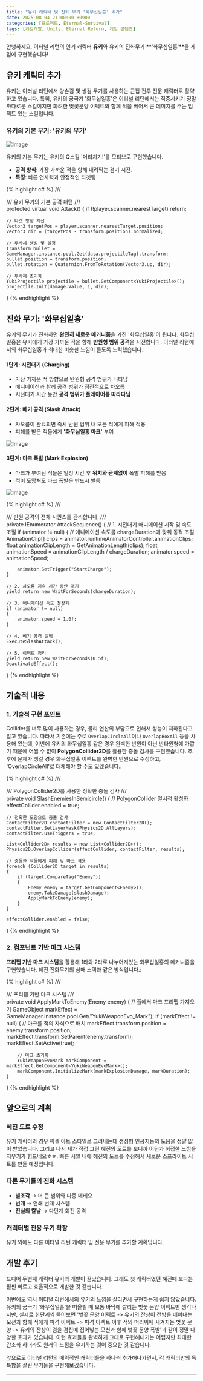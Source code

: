 ```yaml
---
title: "유키 캐릭터 및 진화 무기 '화무십일홍' 추가"
date: 2025-08-04 21:00:00 +0900
categories: [프로젝트, Eternal-Survival]
tags: [게임개발, Unity, Eternal Return, 게임 콘텐츠]
---
```


안녕하세요. 이터널 리턴의 인기 캐릭터 **유키**와 유키의 진화무기 **'화무십일홍'**을 게임에 구현했습니다!

## 유키 캐릭터 추가

유키는 이터널 리턴에서 양손검 및 쌍검 무기를 사용하는 근접 전투 전문 캐릭터로 활약하고 있습니다. 특히, 유키의 궁극기 '화무십일홍'은 이터널 리턴에서는 적중시키기 정말 까다로운 스킬이지만 화려한 벚꽃문양 이펙트와 함께 적을 베어서 큰 데미지를 주는 임팩트 있는 스킬입니다.

### 유키의 기본 무기: '유키의 무기'

![Image](https://github.com/user-attachments/assets/32e4ceec-b126-4919-bf5d-262eb7ecb15f)

유키의 기본 무기는 유키의 Q스킬 '머리치기!'를 모티브로 구현했습니다.

- **공격 방식**: 가장 가까운 적을 향해 내려찍는 검기 시전.
- **특징**: 빠른 연사력과 안정적인 타겟팅

{% highlight c# %}
/// <summary>
/// 유키 무기의 기본 공격 패턴
/// </summary>
protected virtual void Attack()
{
if (!player.scanner.nearestTarget) return;

    // 타겟 방향 계산
    Vector3 targetPos = player.scanner.nearestTarget.position;
    Vector3 dir = (targetPos - transform.position).normalized;

    // 투사체 생성 및 설정
    Transform bullet = GameManager.instance.pool.Get(data.projectileTag).transform;
    bullet.position = transform.position;
    bullet.rotation = Quaternion.FromToRotation(Vector3.up, dir);

    // 투사체 초기화
    YukiProjectile projectile = bullet.GetComponent<YukiProjectile>();
    projectile.Init(damage.Value, 1, dir);

}
{% endhighlight %}

## 진화 무기: '화무십일홍'

유키의 무기가 진화하면 **완전히 새로운 메커니즘**을 가진 '화무십일홍'이 됩니다.
화무십일홍은 유키에게 가장 가까운 적을 향해 **반원형 범위 공격**을 시전합니다. 이터널 리턴에서의 화무십일홍과 최대한 비슷한 느낌이 들도록 노력했습니다.:

#### 1단계: 시전대기 (Charging)

- 가장 가까운 적 방향으로 반원형 공격 범위가 나타남
- 애니메이션과 함께 공격 범위가 점진적으로 차오름
- 시전대기 시간 동안 **공격 범위가 플레이어를 따라다님**

#### 2단계: 베기 공격 (Slash Attack)

- 차오름이 완료되면 즉시 반원 범위 내 모든 적에게 피해 적용
- 피해를 받은 적들에게 **'화무십일홍 마크'** 부여

![Image](https://github.com/user-attachments/assets/7d7a9eac-c962-4e8d-a827-a4c2403f265d)

#### 3단계: 마크 폭발 (Mark Explosion)

- 마크가 부여된 적들은 일정 시간 후 **위치와 관계없이** 폭발 피해를 받음
- 적이 도망쳐도 마크 폭발은 반드시 발동

![Image](https://github.com/user-attachments/assets/b744ce70-09bd-4357-baff-c64d0ba2f547)

{% highlight c# %}
/// <summary>
/// 반원 공격의 전체 시퀀스를 관리합니다.
/// </summary>
private IEnumerator AttackSequence()
{
// 1. 시전대기 애니메이션 시작 및 속도 조절
if (animator != null)
{
// 애니메이션 속도를 chargeDuration에 맞춰 동적 조절
AnimationClip[] clips = animator.runtimeAnimatorController.animationClips;
float animationClipLength = GetAnimationLength(clips);
float animationSpeed = animationClipLength / chargeDuration;
animator.speed = animationSpeed;

        animator.SetTrigger("StartCharge");
    }

    // 2. 차오름 지속 시간 동안 대기
    yield return new WaitForSeconds(chargeDuration);

    // 3. 애니메이션 속도 정상화
    if (animator != null)
    {
        animator.speed = 1.0f;
    }

    // 4. 베기 공격 실행
    ExecuteSlashAttack();

    // 5. 이펙트 정리
    yield return new WaitForSeconds(0.5f);
    DeactivateEffect();

}
{% endhighlight %}

## 기술적 내용

### 1. 기술적 구현 포인트

Collider를 너무 많이 사용하는 경우, 물리 연산의 부담으로 인해서 성능이 저하된다고 알고 있습니다. 따라서 기존에는 주로 `OverlapCircleAll`이나 `OverlapBoxAll` 등을 사용해 왔는데, 이번에 유키의 화무십일홍 같은 경우 완벽한 반원이 아닌 반타원형에 가깝기 때문에 어쩔 수 없이 **PolygonCollider2D**를 활용한 충돌 검사를 구현했습니다. 추후에 문제가 생길 경우 화무십일홍 이펙트를 완벽한 반원으로 수정하고, 'OverlapCircleAll'로 대체해야 할 수도 있겠습니다.:

{% highlight c# %}
/// <summary>
/// PolygonCollider2D를 사용한 정확한 충돌 검사
/// </summary>
private void SlashEnemiesInSemicircle()
{
// PolygonCollider 일시적 활성화
effectCollider.enabled = true;

    // 정확한 모양으로 충돌 검사
    ContactFilter2D contactFilter = new ContactFilter2D();
    contactFilter.SetLayerMask(Physics2D.AllLayers);
    contactFilter.useTriggers = true;

    List<Collider2D> results = new List<Collider2D>();
    Physics2D.OverlapCollider(effectCollider, contactFilter, results);

    // 충돌한 적들에게 피해 및 마크 적용
    foreach (Collider2D target in results)
    {
        if (target.CompareTag("Enemy"))
        {
            Enemy enemy = target.GetComponent<Enemy>();
            enemy.TakeDamage(slashDamage);
            ApplyMarkToEnemy(enemy);
        }
    }

    effectCollider.enabled = false;

}
{% endhighlight %}

### 2. 컴포넌트 기반 마크 시스템

**프리팹 기반 마크 시스템**을 활용해 1타와 2타로 나누어져있는 화무십일홍의 메커니즘을 구현했습니다. 혜진 진화무기의 삼매 스택과 같은 방식입니다.:

{% highlight c# %}
/// <summary>
/// 프리팹 기반 마크 시스템
/// </summary>
private void ApplyMarkToEnemy(Enemy enemy)
{
// 풀에서 마크 프리팹 가져오기
GameObject markEffect = GameManager.instance.pool.Get("YukiWeaponEvo_Mark");
if (markEffect != null)
{
// 마크를 적의 자식으로 배치
markEffect.transform.position = enemy.transform.position;
markEffect.transform.SetParent(enemy.transform);
markEffect.SetActive(true);

        // 마크 초기화
        YukiWeaponEvoMark markComponent = markEffect.GetComponent<YukiWeaponEvoMark>();
        markComponent.InitializeMark(markExplosionDamage, markDuration);
    }

}
{% endhighlight %}

## 앞으로의 계획

### 혜진 도트 수정

유키 캐릭터의 경우 픽셀 아트 스타일로 그려내는데 생성형 인공지능의 도움을 정말 많이 받았습니다. 그리고 나서 제가 직접 그린 혜진의 도트를 보니까 어딘가 허접한 느낌을 지우기가 힘드네요ㅎㅎ. 빠른 시일 내에 혜진의 도트를 수정해서 새로운 스프라이트 시트를 만들 예정입니다.

### 다른 무기들의 진화 시스템

- **별조각** → 더 큰 범위와 다중 메테오
- **번개** → 연쇄 번개 시스템
- **진실의 칼날** → 다단계 회전 공격

### 캐릭터별 전용 무기 확장

유키 외에도 다른 이터널 리턴 캐릭터 및 전용 무기를 추가할 계획입니다.

## 개발 후기

드디어 두번째 캐릭터 유키의 개발이 끝났습니다. 그래도 첫 캐릭터였던 혜진때 보다는 훨씬 빠르고 효율적으로 개발한 것 같습니다.

이번에도 역시 이터널 리턴에서의 유키의 느낌을 살리면서 구현하는게 쉽지 않았습니다. 유키의 궁극기 '화무십일홍'을 떠올릴 때 보통 바닥에 깔리는 벚꽃 문양 이펙트만 생각나지만, 실제로 한단계씩 뜯어보면 '벚꽃 문양 이펙트 -> 유키의 잔상이 전방을 베어내는 모션과 함께 적에게 피격 이펙트 -> 피격 이펙트 이후 적의 머리위에 새겨지는 벚꽃 문양 -> 유키의 잔상이 검을 검집에 집어넣는 모션과 함께 벚꽃 문양 폭발'과 같이 정말 다양한 효과가 있습니다. 이런 효과들을 완벽하게 그대로 구현해내기는 어렵지만 최대한 간소화 하더라도 원래의 느낌을 유지하는 것이 중요한 것 같습니다.

앞으로도 이터널 리턴의 매력적인 캐릭터들을 하나씩 추가해나가면서, 각 캐릭터만의 독특함을 살린 무기들을 구현해보겠습니다.

---
